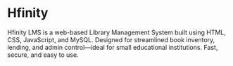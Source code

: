 # Hfinity
Hfinity LMS is a web-based Library Management System built using HTML, CSS, JavaScript, and MySQL. Designed for streamlined book inventory, lending, and admin control—ideal for small educational institutions. Fast, secure, and easy to use.
